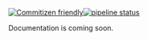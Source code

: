 [![Commitizen friendly](https://img.shields.io/badge/commitizen-friendly-brightgreen.svg)](http://commitizen.github.io/cz-cli/)[![pipeline status](https://in.thewardro.be/io/opennetwork/react-draftable/badges/master/pipeline.svg)](https://in.thewardro.be/io/opennetwork/react-draftable/commits/master)

Documentation is coming soon.